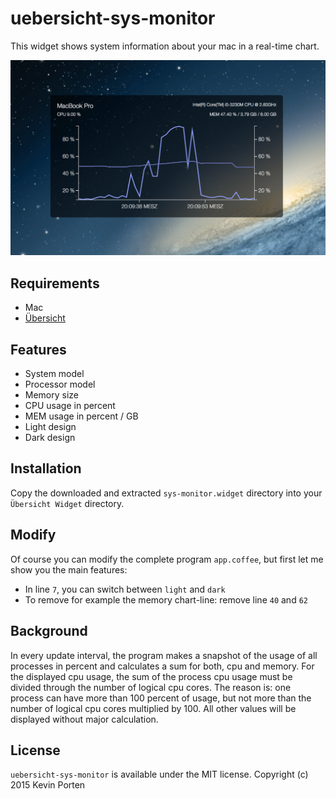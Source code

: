 # uebersicht-sys-monitor

This widget shows system information about your mac in a real-time chart.

![sys-monitor](screenshot-preview.png)

## Requirements
* Mac
* [Übersicht](http://tracesof.net/uebersicht/)

## Features
* System model
* Processor model
* Memory size
* CPU usage in percent
* MEM usage in percent / GB
* Light design
* Dark design

## Installation
Copy the downloaded and extracted `sys-monitor.widget` directory into your `Übersicht Widget` directory.

## Modify
Of course you can modify the complete program `app.coffee`, but first let me show you the main features:
* In line `7`, you can switch between `light` and `dark`
* To remove for example the memory chart-line: remove line `40` and `62`

## Background
In every update interval, the program makes a snapshot of the usage of all processes in percent and calculates a sum for both, cpu and memory. For the displayed cpu usage, the sum of the process cpu usage must be divided through the number of logical cpu cores. The reason is: one process can have more than 100 percent of usage, but not more than the number of logical cpu cores multiplied by 100. All other values will be displayed without major calculation.


## License
`uebersicht-sys-monitor` is available under the MIT license. Copyright (c) 2015 Kevin Porten